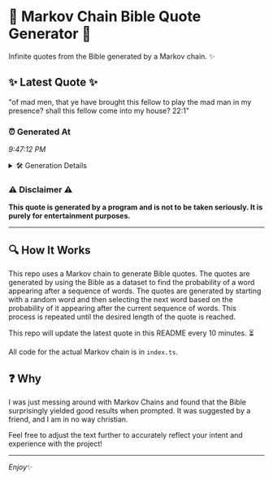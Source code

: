 # 📖 Markov Chain Bible Quote Generator 📖

Infinite quotes from the Bible generated by a Markov chain. ✨

## ✨ Latest Quote ✨
"of mad men, that ye have brought this fellow to play the mad man in my presence? shall this fellow come into my house? 22:1"

### ⏰ Generated At
*9:47:12 PM*

<details>
    <summary>🛠️ Generation Details</summary>
    <p>
        <strong>🌱 Seed:</strong> of<br>
        <strong>🔄 Iterations:</strong> 24<br>
        <strong>📜 Context History:</strong><br>[ of ]: mad<br>[ of, mad ]: men,<br>[ of, mad, men, ]: that<br>[ of, mad, men,, that ]: ye<br>[ of, mad, men,, that, ye ]: have<br>[ of, mad, men,, that, ye, have ]: brought<br>[ mad, men,, that, ye, have, brought ]: this<br>[ men,, that, ye, have, brought, this ]: fellow<br>[ that, ye, have, brought, this, fellow ]: to<br>[ ye, have, brought, this, fellow, to ]: play<br>[ have, brought, this, fellow, to, play ]: the<br>[ brought, this, fellow, to, play, the ]: mad<br>[ this, fellow, to, play, the, mad ]: man<br>[ fellow, to, play, the, mad, man ]: in<br>[ to, play, the, mad, man, in ]: my<br>[ play, the, mad, man, in, my ]: presence?<br>[ the, mad, man, in, my, presence? ]: shall<br>[ mad, man, in, my, presence?, shall ]: this<br>[ man, in, my, presence?, shall, this ]: fellow<br>[ in, my, presence?, shall, this, fellow ]: come<br>[ my, presence?, shall, this, fellow, come ]: into<br>[ presence?, shall, this, fellow, come, into ]: my<br>[ shall, this, fellow, come, into, my ]: house?<br>[ this, fellow, come, into, my, house? ]: 22:1<br>
    </p>
</details>

### ⚠️ Disclaimer ⚠️
**This quote is generated by a program and is not to be taken seriously. It is purely for entertainment purposes.**

---

## 🔍 How It Works

This repo uses a Markov chain to generate Bible quotes. The quotes are generated by using the Bible as a dataset to find the probability of a word appearing after a sequence of words. The quotes are generated by starting with a random word and then selecting the next word based on the probability of it appearing after the current sequence of words. This process is repeated until the desired length of the quote is reached.

This repo will update the latest quote in this README every 10 minutes. ⏳

All code for the actual Markov chain is in `index.ts`.

## ❓ Why

I was just messing around with Markov Chains and found that the Bible surprisingly yielded good results when prompted. 
It was suggested by a friend, and I am in no way christian.

Feel free to adjust the text further to accurately reflect your intent and experience with the project!

---

*Enjoy*✨
